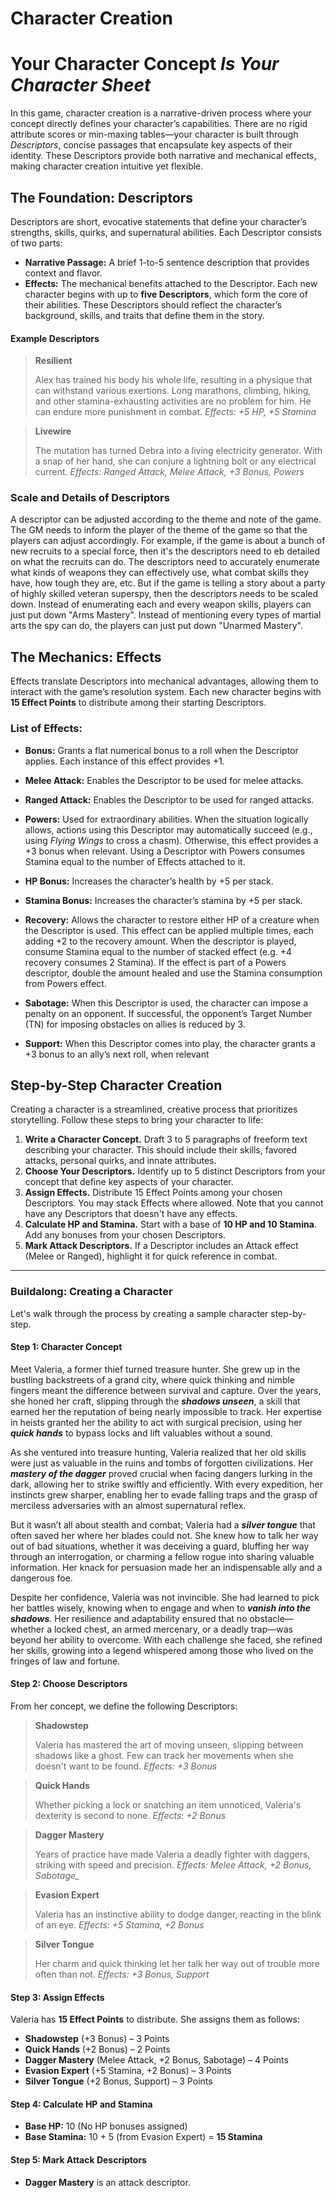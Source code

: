 # Character Creation
# Your Character Concept _Is Your Character Sheet_

In this game, character creation is a narrative-driven process where your concept directly defines your character’s capabilities. There are no rigid attribute scores or min-maxing tables—your character is built through _Descriptors_, concise passages that encapsulate key aspects of their identity. These Descriptors provide both narrative and mechanical effects, making character creation intuitive yet flexible.
## The Foundation: Descriptors

Descriptors are short, evocative statements that define your character’s strengths, skills, quirks, and supernatural abilities. Each Descriptor consists of two parts:
* **Narrative Passage:** A brief 1-to-5 sentence description that provides context and flavor.
* **Effects:** The mechanical benefits attached to the Descriptor.
Each new character begins with up to **five Descriptors**, which form the core of their abilities. These Descriptors should reflect the character’s background, skills, and traits that define them in the story.

#### Example Descriptors

> **Resilient**
> 
> Alex has trained his body his whole life, resulting in a physique that can withstand various exertions. Long marathons, climbing, hiking, and other stamina-exhausting activities are no problem for him. He can endure more punishment in combat.
> *Effects: +5 HP, +5 Stamina*

> **Livewire**
> 
> The mutation has turned Debra into a living electricity generator. With a snap of her hand, she can conjure a lightning bolt or any electrical current.
> *Effects: Ranged Attack, Melee Attack, +3 Bonus, Powers*

### Scale and Details of Descriptors

A descriptor can be adjusted according to the theme and note of the game. The GM needs to inform the player of the theme of the game so that the players can adjust accordingly. For example, if the game is about a bunch of new recruits to a special force, then it's the descriptors need to eb detailed on what the recruits can do. The descriptors need to accurately enumerate what kinds of weapons they can effectively use, what combat skills they have, how tough they are, etc. But if the game is telling a story about a party of highly skilled veteran superspy, then the descriptors needs to be scaled down. Instead of enumerating each and every weapon skills, players can just put down "Arms Mastery". Instead of mentioning every types of martial arts the spy can do, the players can just put down "Unarmed Mastery".
## The Mechanics: Effects

Effects translate Descriptors into mechanical advantages, allowing them to interact with the game’s resolution system. Each new character begins with **15 Effect Points** to distribute among their starting Descriptors.
### List of Effects:

* **Bonus:** Grants a flat numerical bonus to a roll when the Descriptor applies. Each instance of this effect provides +1.
* **Melee Attack:** Enables the Descriptor to be used for melee attacks.
* **Ranged Attack:** Enables the Descriptor to be used for ranged attacks.
* **Powers:** Used for extraordinary abilities. When the situation logically allows, actions using this Descriptor may automatically succeed (e.g., using _Flying Wings_ to cross a chasm). Otherwise, this effect provides a +3 bonus when relevant. Using a Descriptor with Powers consumes Stamina equal to the number of Effects attached to it.

* **HP Bonus:** Increases the character’s health by +5 per stack.
* **Stamina Bonus:** Increases the character’s stamina by +5 per stack.
* **Recovery:** Allows the character to restore either HP of a creature when the Descriptor is used. This effect can be applied multiple times, each adding +2 to the recovery amount. When the descriptor is played, consume Stamina equal to the number of stacked effect (e.g. +4 recovery consumes 2 Stamina). If the effect is part of a Powers descriptor, double the amount healed and use the Stamina consumption from Powers effect. 

* **Sabotage:** When this Descriptor is used, the character can impose a penalty on an opponent. If successful, the opponent’s Target Number (TN) for imposing obstacles on allies is reduced by 3.
* **Support:** When this Descriptor comes into play, the character grants a +3 bonus to an ally’s next roll, when relevant
## Step-by-Step Character Creation

Creating a character is a streamlined, creative process that prioritizes storytelling. Follow these steps to bring your character to life:
1. **Write a Character Concept.** Draft 3 to 5 paragraphs of freeform text describing your character. This should include their skills, favored attacks, personal quirks, and innate attributes.
1. **Choose Your Descriptors.** Identify up to 5 distinct Descriptors from your concept that define key aspects of your character.
1. **Assign Effects.** Distribute 15 Effect Points among your chosen Descriptors. You may stack Effects where allowed. Note that you cannot have any Descriptors that doesn't have any effects.
1. **Calculate HP and Stamina.** Start with a base of **10 HP and 10 Stamina**. Add any bonuses from your chosen Descriptors.
1. **Mark Attack Descriptors.** If a Descriptor includes an Attack effect (Melee or Ranged), highlight it for quick reference in combat.
---
### Buildalong: Creating a Character

Let's walk through the process by creating a sample character step-by-step.

#### Step 1: Character Concept

Meet Valeria, a former thief turned treasure hunter. She grew up in the bustling backstreets of a grand city, where quick thinking and nimble fingers meant the difference between survival and capture. Over the years, she honed her craft, slipping through the ***shadows unseen***, a skill that earned her the reputation of being nearly impossible to track. Her expertise in heists granted her the ability to act with surgical precision, using her ***quick hands*** to bypass locks and lift valuables without a sound.

As she ventured into treasure hunting, Valeria realized that her old skills were just as valuable in the ruins and tombs of forgotten civilizations. Her ***mastery of the dagger*** proved crucial when facing dangers lurking in the dark, allowing her to strike swiftly and efficiently. With every expedition, her instincts grew sharper, enabling her to evade falling traps and the grasp of merciless adversaries with an almost supernatural reflex.

But it wasn’t all about stealth and combat; Valeria had a ***silver tongue*** that often saved her where her blades could not. She knew how to talk her way out of bad situations, whether it was deceiving a guard, bluffing her way through an interrogation, or charming a fellow rogue into sharing valuable information. Her knack for persuasion made her an indispensable ally and a dangerous foe.

Despite her confidence, Valeria was not invincible. She had learned to pick her battles wisely, knowing when to engage and when to ***vanish into the shadows***. Her resilience and adaptability ensured that no obstacle—whether a locked chest, an armed mercenary, or a deadly trap—was beyond her ability to overcome. With each challenge she faced, she refined her skills, growing into a legend whispered among those who lived on the fringes of law and fortune.

#### Step 2: Choose Descriptors

From her concept, we define the following Descriptors:

> **Shadowstep**
> 
> Valeria has mastered the art of moving unseen, slipping between shadows like a ghost. Few can track her movements when she doesn't want to be found.
> *Effects: +3 Bonus*

> **Quick Hands**
> 
> Whether picking a lock or snatching an item unnoticed, Valeria's dexterity is second to none.
> *Effects: +2 Bonus*

> **Dagger Mastery**
> 
> Years of practice have made Valeria a deadly fighter with daggers, striking with speed and precision.
> *Effects: Melee Attack, +2 Bonus, Sabotage_*

> **Evasion Expert**
> 
> Valeria has an instinctive ability to dodge danger, reacting in the blink of an eye.
> *Effects: +5 Stamina, +2 Bonus*

> **Silver Tongue**
> 
> Her charm and quick thinking let her talk her way out of trouble more often than not.
> *Effects: +3 Bonus, Support*

#### Step 3: Assign Effects

Valeria has **15 Effect Points** to distribute. She assigns them as follows:

* **Shadowstep** (+3 Bonus) – 3 Points
* **Quick Hands** (+2 Bonus) – 2 Points
* **Dagger Mastery** (Melee Attack, +2 Bonus, Sabotage) – 4 Points
* **Evasion Expert** (+5 Stamina, +2 Bonus) – 3 Points
* **Silver Tongue** (+2 Bonus, Support) – 3 Points

#### Step 4: Calculate HP and Stamina

* **Base HP:** 10 (No HP bonuses assigned)
* **Base Stamina:** 10 + 5 (from Evasion Expert) = **15 Stamina**

#### Step 5: Mark Attack Descriptors

* **Dagger Mastery** is an attack descriptor.

